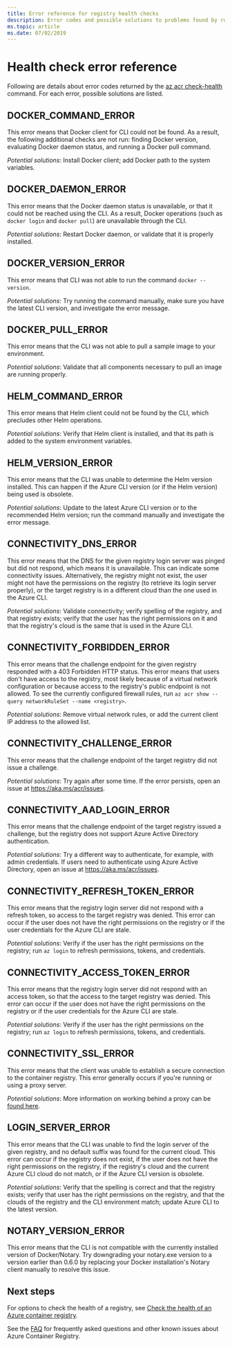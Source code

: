 ```yaml
---
title: Error reference for registry health checks
description: Error codes and possible solutions to problems found by running the az acr check-health diagnostic command in Azure Container Registry
ms.topic: article
ms.date: 07/02/2019
---
```

# Health check error reference

Following are details about error codes returned by the [az acr check-health][az-acr-check-health] command. For each error, possible solutions are listed.

## DOCKER_COMMAND_ERROR

This error means that Docker client for CLI could not be found. As a result, the following additional checks are not run: finding Docker version, evaluating Docker daemon status, and running a Docker pull command.

*Potential solutions*: Install Docker client; add Docker path to the system variables.

## DOCKER_DAEMON_ERROR

This error means that the Docker daemon status is unavailable, or that it could not be reached using the CLI. As a result, Docker operations (such as `docker login` and `docker pull`) are unavailable through the CLI.

*Potential solutions*: Restart Docker daemon, or validate that it is properly installed.

## DOCKER_VERSION_ERROR

This error means that CLI was not able to run the command `docker --version`.

*Potential solutions*: Try running the command manually, make sure you have the latest CLI version, and investigate the error message.

## DOCKER_PULL_ERROR

This error means that the CLI was not able to pull a sample image to your environment.

*Potential solutions*: Validate that all components necessary to pull an image are running properly.

## HELM_COMMAND_ERROR

This error means that Helm client could not be found by the CLI, which precludes other Helm operations.

*Potential solutions*: Verify that Helm client is installed, and that its path is added to the system environment variables.

## HELM_VERSION_ERROR

This error means that the CLI was unable to determine the Helm version installed. This can happen if the Azure CLI version (or if the Helm version) being used is obsolete.

*Potential solutions*: Update to the latest Azure CLI version or to the recommended Helm version; run the command manually and investigate the error message.

## CONNECTIVITY_DNS_ERROR

This error means that the DNS for the given registry login server was pinged but did not respond, which means it is unavailable. This can indicate some connectivity issues. Alternatively, the registry might not exist, the user might not have the permissions on the registry (to retrieve its login server properly), or the target registry is in a different cloud than the one used in the Azure CLI.

*Potential solutions*: Validate connectivity; verify spelling of the registry, and that registry exists; verify that the user has the right permissions on it and that the registry's cloud is the same that is used in the Azure CLI.

## CONNECTIVITY_FORBIDDEN_ERROR

This error means that the challenge endpoint for the given registry responded with a 403 Forbidden HTTP status. This error means that users don't have access to the registry, most likely because of a virtual network configuration or because access to the registry's public endpoint is not allowed. To see the currently configured firewall rules, run `az acr show --query networkRuleSet --name <registry>`.

*Potential solutions*: Remove virtual network rules, or add the current client IP address to the allowed list.

## CONNECTIVITY_CHALLENGE_ERROR

This error means that the challenge endpoint of the target registry did not issue a challenge.

*Potential solutions*: Try again after some time. If the error persists, open an issue at https://aka.ms/acr/issues.

## CONNECTIVITY_AAD_LOGIN_ERROR

This error means that the challenge endpoint of the target registry issued a challenge, but the registry does not support Azure Active Directory authentication.

*Potential solutions*: Try a different way to authenticate, for example, with admin credentials. If users need  to authenticate using Azure Active Directory, open an issue at https://aka.ms/acr/issues.

## CONNECTIVITY_REFRESH_TOKEN_ERROR

This error means that the registry login server did not respond with a refresh token, so access to the target registry was denied. This error can occur if the user does not have the right permissions on the registry or if the user credentials for the  Azure CLI are stale.

*Potential solutions*: Verify if the user has the right permissions on the registry; run `az login` to refresh permissions, tokens, and credentials.

## CONNECTIVITY_ACCESS_TOKEN_ERROR

This error means that the registry login server did not respond with an access token, so that the access to the target registry was denied. This error can occur if the user does not have the right permissions on the registry or if the user credentials for the Azure CLI are stale.

*Potential solutions*: Verify if the user has the right permissions on the registry; run `az login` to refresh permissions, tokens, and credentials.

## CONNECTIVITY_SSL_ERROR

This error means that the client was unable to establish a secure connection to the container registry. This error generally occurs if you're running or using a proxy server.

*Potential solutions*: More information on working behind a proxy can be [found here](/cli/azure/use-cli-effectively).

## LOGIN_SERVER_ERROR

This error means that the CLI was unable to find the login server of the given registry, and no default suffix was found for the current cloud. This error can occur if the registry does not exist, if the user does not have the right permissions on the registry, if the registry's cloud and the current Azure CLI cloud do not match, or if the Azure CLI version is obsolete.

*Potential solutions*: Verify that the spelling is correct and that the registry exists; verify that user has the right permissions on the registry, and that the clouds of the registry and the CLI environment match; update Azure CLI to the latest version.

## NOTARY_VERSION_ERROR

This error means that the CLI is not compatible with the currently installed version of Docker/Notary. Try downgrading your notary.exe version to a version earlier than 0.6.0 by replacing your Docker installation's Notary client manually to resolve this issue.

## Next steps

For options to check the health of a registry, see [Check the health of an Azure container registry](container-registry-check-health.md).

See the [FAQ](container-registry-faq.md) for frequently asked questions and other known issues about Azure Container Registry.





<!-- LINKS - internal -->
[az-acr-check-health]: /cli/azure/acr#az-acr-check-health
